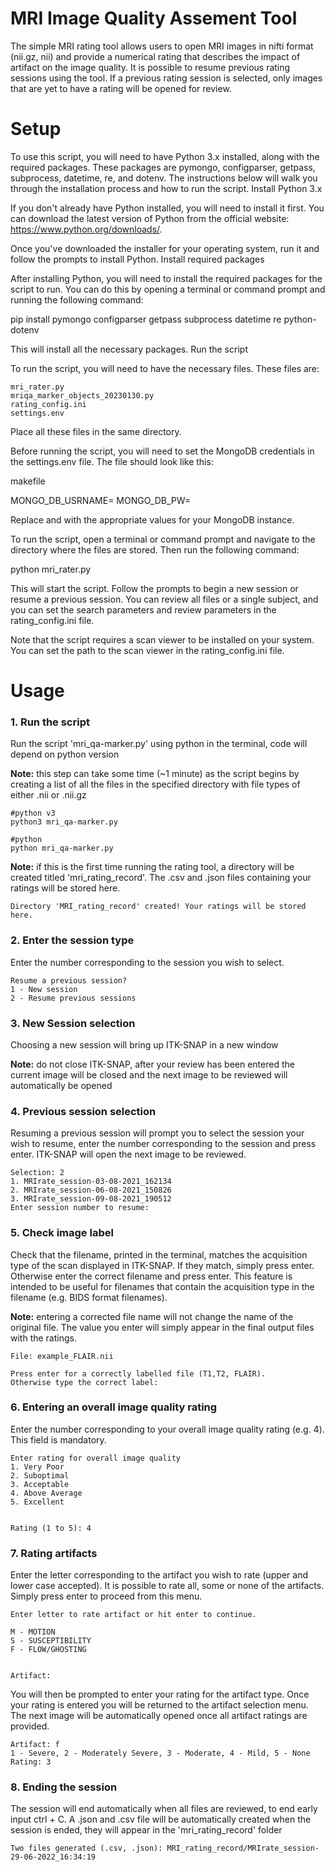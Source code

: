 # MRI Image Quality Assement Tool 
The simple MRI rating tool allows users to open MRI images in nifti format (nii.gz, nii) and provide a numerical rating that describes the impact of artifact on the image quality. It is possible to resume previous rating sessions using the tool. If a previous rating session is selected, only images that are yet to have a rating will be opened for review.

# Setup

To use this script, you will need to have Python 3.x installed, along with the required packages. These packages are pymongo, configparser, getpass, subprocess, datetime, re, and dotenv. The instructions below will walk you through the installation process and how to run the script.
Install Python 3.x

If you don't already have Python installed, you will need to install it first. You can download the latest version of Python from the official website: https://www.python.org/downloads/.

Once you've downloaded the installer for your operating system, run it and follow the prompts to install Python.
Install required packages

After installing Python, you will need to install the required packages for the script to run. You can do this by opening a terminal or command prompt and running the following command:

pip install pymongo configparser getpass subprocess datetime re python-dotenv

This will install all the necessary packages.
Run the script

To run the script, you will need to have the necessary files. These files are:

    mri_rater.py
    mriqa_marker_objects_20230130.py
    rating_config.ini
    settings.env

Place all these files in the same directory.

Before running the script, you will need to set the MongoDB credentials in the settings.env file. The file should look like this:

makefile

MONGO_DB_USRNAME=<username>
MONGO_DB_PW=<password>

Replace <username> and <password> with the appropriate values for your MongoDB instance.

To run the script, open a terminal or command prompt and navigate to the directory where the files are stored. Then run the following command:

python mri_rater.py

This will start the script. Follow the prompts to begin a new session or resume a previous session. You can review all files or a single subject, and you can set the search parameters and review parameters in the rating_config.ini file.

Note that the script requires a scan viewer to be installed on your system. You can set the path to the scan viewer in the rating_config.ini file.

 
# Usage 

### 1. Run the script 
Run the script 'mri_qa-marker.py' using python in the terminal, code will depend on python version 

**Note:** this step can take some time (~1 minute) as the script begins by creating a list of all the files in the specified directory with file types of either .nii or .nii.gz
```
#python v3
python3 mri_qa-marker.py

#python
python mri_qa-marker.py
```
**Note:** if this is the first time running the rating tool, a directory will be created titled 'mri_rating_record'. The .csv and .json files containing your ratings will be stored here. 

```
Directory 'MRI_rating_record' created! Your ratings will be stored here.
```

### 2. Enter the session type 
 Enter the number corresponding to the session you wish to select.
 
 ```
 Resume a previous session? 
1 - New session
2 - Resume previous sessions
 ```
### 3. New Session selection 
 Choosing a new session will bring up ITK-SNAP in a new window
 
**Note:** do not close ITK-SNAP, after your review has been entered the current image will be closed and the next image to be reviewed will automatically be opened
 
### 4. Previous session selection
Resuming a previous session will prompt you to select the session your wish to resume, enter the number corresponding to the session and press enter. ITK-SNAP will open the next image to be reviewed.
 
 ```
 Selection: 2
1. MRIrate_session-03-08-2021_162134
2. MRIrate_session-06-08-2021_150826
3. MRIrate_session-09-08-2021_190512
Enter session number to resume: 
 ```
 
 ### 5. Check image label 
 Check that the filename, printed in the terminal, matches the acquisition type of the scan displayed in ITK-SNAP. If they match, simply press enter. Otherwise enter the correct filename and press enter. This feature is intended to be useful for filenames that contain the acquisition type in the filename (e.g. BIDS format filenames).
 
 **Note:** entering a corrected file name will not change the name of the original file. The value you enter will simply appear in the final output files with the ratings.
 
 ```
File: example_FLAIR.nii

Press enter for a correctly labelled file (T1,T2, FLAIR).
Otherwise type the correct label:
 ```
 
### 6. Entering an overall image quality rating 
Enter the number corresponding to your overall image quality rating (e.g. 4). This field is mandatory.
 
 ```
 Enter rating for overall image quality
1. Very Poor 
2. Suboptimal 
3. Acceptable 
4. Above Average 
5. Excellent


Rating (1 to 5): 4
 ```

### 7. Rating artifacts 
Enter the letter corresponding to the artifact you wish to rate (upper and lower case accepted). It is possible to rate all, some or none of the artifacts. Simply press enter to proceed from this menu.
 
 ```
 Enter letter to rate artifact or hit enter to continue. 

M - MOTION 
S - SUSCEPTIBILITY
F - FLOW/GHOSTING


Artifact: 
```

You will then be prompted to enter your rating for the artifact type. Once your rating is entered you will be returned to the artifact selection menu. The next image will be automatically opened once all artifact ratings are provided. 
 
 ```
Artifact: f
1 - Severe, 2 - Moderately Severe, 3 - Moderate, 4 - Mild, 5 - None
Rating: 3
```

### 8. Ending the session 
The session will end automatically when all files are reviewed, to end early input ctrl + C. A .json and .csv file will be automatically created when the session is ended, they will appear in the 'mri_rating_record' folder 

```
Two files generated (.csv, .json): MRI_rating_record/MRIrate_session-29-06-2022_16:34:19
```
